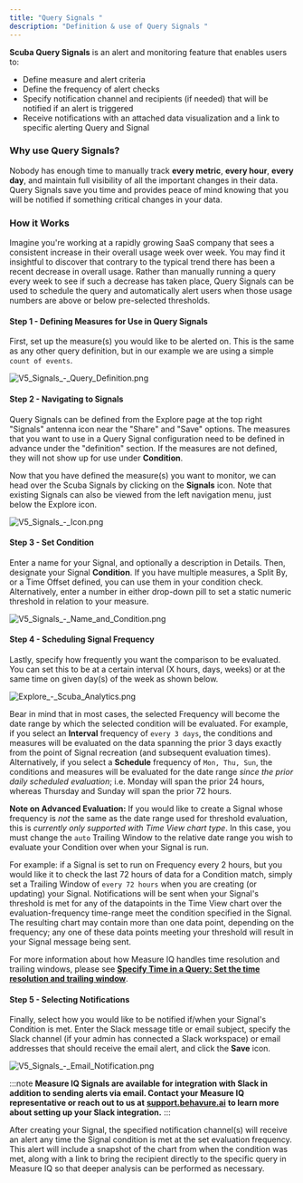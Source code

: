 ```yaml
---
title: "Query Signals "
description: "Definition & use of Query Signals "
---
```


**Scuba Query Signals** is an alert and monitoring feature that enables users to:

- Define measure and alert criteria
- Define the frequency of alert checks
- Specify notification channel and recipients (if needed) that will be notified if an alert is triggered
- Receive notifications with an attached data visualization and a link to specific alerting Query and Signal

### Why use Query Signals?

Nobody has enough time to manually track **every metric**, **every hour**, **every day**, and maintain full visibility of all the important changes in their data. Query Signals save you time and provides peace of mind knowing that you will be notified if something critical changes in your data.

### How it Works

Imagine you're working at a rapidly growing SaaS company that sees a consistent increase in their overall usage week over week. You may find it insightful to discover that contrary to the typical trend there has been a recent decrease in overall usage. Rather than manually running a query every week to see if such a decrease has taken place, Query Signals can be used to schedule the query and automatically alert users when those usage numbers are above or below pre-selected thresholds.

#### Step 1 - Defining Measures for Use in Query Signals

First, set up the measure(s) you would like to be alerted on. This is the same as any other query definition, but in our example we are using a simple `count of events`.

![V5_Signals_-_Query_Definition.png](./attachments/V5_Signals_-_Query_Definition.png)

#### Step 2 - Navigating to Signals 

Query Signals can be defined from the Explore page at the top right "Signals" antenna icon near the "Share" and "Save" options. The measures that you want to use in a Query Signal configuration need to be defined in advance under the "definition" section. If the measures are not defined, they will not show up for use under **Condition**.

Now that you have defined the measure(s) you want to monitor, we can head over the Scuba Signals by clicking on the **Signals** icon. Note that existing Signals can also be viewed from the left navigation menu, just below the Explore icon.

![V5_Signals_-_Icon.png](./attachments/V5_Signals_-_Icon.png)

#### Step 3 - Set Condition

Enter a name for your Signal, and optionally a description in Details. Then, designate your Signal **Condition**. If you have multiple measures, a Split By, or a Time Offset defined, you can use them in your condition check. Alternatively, enter a number in either drop-down pill to set a static numeric threshold in relation to your measure.

![V5_Signals_-_Name_and_Condition.png](./attachments/V5_Signals_-_Name_and_Condition.png)

#### Step 4 - Scheduling Signal Frequency

Lastly, specify how frequently you want the comparison to be evaluated. You can set this to be at a certain interval (X hours, days, weeks) or at the same time on given day(s) of the week as shown below.

![Explore_-_Scuba_Analytics.png](./attachments/Explore_-_Scuba_Analytics.png)

Bear in mind that in most cases, the selected Frequency will become the date range by which the selected condition will be evaluated. For example, if you select an **Interval** frequency of `every 3 days`, the conditions and measures will be evaluated on the data spanning the prior 3 days exactly from the point of Signal recreation (and subsequent evaluation times). Alternatively, if you select a **Schedule** frequency of `Mon, Thu, Sun`, the conditions and measures will be evaluated for the date range _since the prior daily scheduled evaluation_; i.e. Monday will span the prior 24 hours, whereas Thursday and Sunday will span the prior 72 hours.

**Note on Advanced Evaluation:** If you would like to create a Signal whose frequency is _not_ the same as the date range used for threshold evaluation, this is _currently only supported with Time View chart type_. In this case, you must change the `auto` Trailing Window to the relative date range you wish to evaluate your Condition over when your Signal is run.

For example: if a Signal is set to run on Frequency every 2 hours, but you would like it to check the last 72 hours of data for a Condition match, simply set a Trailing Window of `every 72 hours` when you are creating (or updating) your Signal. Notifications will be sent when your Signal's threshold is met for any of the datapoints in the Time View chart over the evaluation-frequency time-range meet the condition specified in the Signal. The resulting chart may contain more than one data point, depending on the frequency; any one of these data points meeting your threshold will result in your Signal message being sent.

For more information about how Measure IQ handles time resolution and trailing windows, please see [**Specify Time in a Query: Set the time resolution and trailing window**](https://behavure.ai/docs/wiki/spaces/SGV/pages/2139259987/Specify+Time+in+a+Query+v5#Set-the-time-resolution-and-trailing-window).

#### Step 5 - Selecting Notifications

Finally, select how you would like to be notified if/when your Signal's Condition is met. Enter the Slack message title or email subject, specify the Slack channel (if your admin has connected a Slack workspace) or email addresses that should receive the email alert, and click the **Save** icon.

![V5_Signals_-_Email_Notification.png](./attachments/V5_Signals_-_Email_Notification.png)

:::note
**Measure IQ Signals are available for integration with Slack in addition to sending alerts via email. Contact your Measure IQ representative or reach out to us at** [**support.behavure.ai**](http://support.behavure.ai) **to learn more about setting up your Slack integration.**
:::

After creating your Signal, the specified notification channel(s) will receive an alert any time the Signal condition is met at the set evaluation frequency. This alert will include a snapshot of the chart from when the condition was met, along with a link to bring the recipient directly to the specific query in Measure IQ so that deeper analysis can be performed as necessary.
